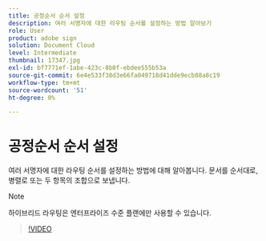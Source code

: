 ```yaml
---
title: 공정순서 순서 설정
description: 여러 서명자에 대한 라우팅 순서를 설정하는 방법 알아보기
role: User
product: adobe sign
solution: Document Cloud
level: Intermediate
thumbnail: 17347.jpg
exl-id: bf7771ef-1abe-423c-8b0f-ebdee555b53a
source-git-commit: 6e4e533f38d3e66fa049718d41dde9ecb88a8c19
workflow-type: tm+mt
source-wordcount: '51'
ht-degree: 0%

---
```


# 공정순서 순서 설정

여러 서명자에 대한 라우팅 순서를 설정하는 방법에 대해 알아봅니다. 문서를 순서대로, 병렬로 또는 두 항목의 조합으로 보냅니다.

>[!NOTE]
>
>하이브리드 라우팅은 엔터프라이즈 수준 플랜에만 사용할 수 있습니다.

>[!VIDEO](https://video.tv.adobe.com/v/17347?hidetitle=true)
